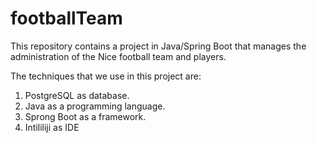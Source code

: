 # footballTeam

This repository contains a project in Java/Spring Boot that manages the administration of the Nice football team and players.  

The techniques that we use in this project are: 

  1. PostgreSQL as database.  
  2. Java as a programming language.  
  3. Sprong Boot as a framework.  
  4. Intililiji as IDE  
